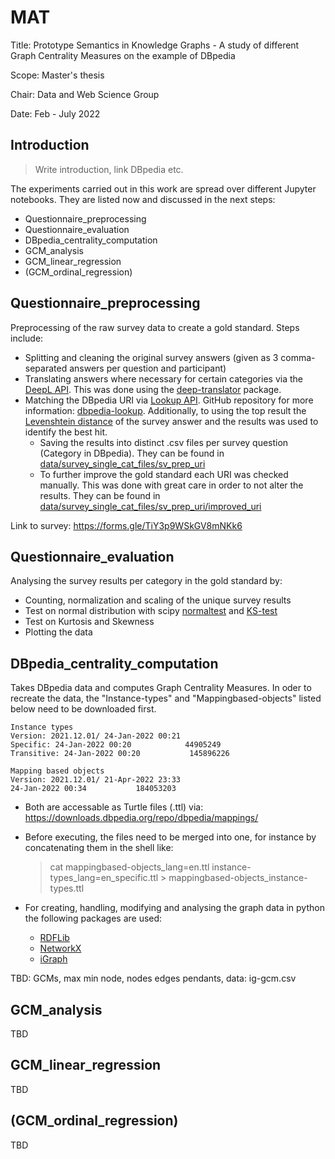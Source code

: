 # MAT

Title: Prototype Semantics in Knowledge Graphs - A study of different Graph Centrality Measures on the example of DBpedia

Scope: Master's thesis

Chair: Data and Web Science Group

Date: Feb - July 2022

## Introduction

> Write introduction, link DBpedia etc.

The experiments carried out in this work are spread over different Jupyter notebooks. They are listed now and discussed in the next steps:
- Questionnaire_preprocessing
- Questionnaire_evaluation
- DBpedia_centrality_computation
- GCM_analysis
- GCM_linear_regression
- (GCM_ordinal_regression)


## Questionnaire_preprocessing

Preprocessing of the raw survey data to create a gold standard. Steps include:

- Splitting and cleaning the original survey answers (given as 3 comma-separated answers per question and participant)
- Translating answers where necessary for certain categories via the [DeepL API](https://www.deepl.com/pro-api). This was done using the [deep-translator](https://github.com/nidhaloff/deep-translator) package.
- Matching the DBpedia URI via [Lookup API](https://lookup.dbpedia.org/). GitHub repository for more information: [dbpedia-lookup](https://github.com/dbpedia/dbpedia-lookup). Additionally, to using the top result the [Levenshtein distance](https://pypi.org/project/python-Levenshtein/) of the survey answer and the results was used to identify the best hit.
  - Saving the results into distinct .csv files per survey question (Category in DBpedia). They can be found in [data/survey_single_cat_files/sv_prep_uri](data/survey_single_cat_files/sv_prep_uri)
  - To further improve the gold standard each URI was checked manually. This was done with great care in order to not alter the results. They can be found in [data/survey_single_cat_files/sv_prep_uri/improved_uri](data/survey_single_cat_files/sv_prep_uri/improved_uri)

Link to survey: https://forms.gle/TiY3p9WSkGV8mNKk6

## Questionnaire_evaluation

Analysing the survey results per category in the gold standard by:
- Counting, normalization and scaling of the unique survey results
- Test on normal distribution with scipy [normaltest](https://docs.scipy.org/doc/scipy/reference/generated/scipy.stats.normaltest.html) and [KS-test](https://docs.scipy.org/doc/scipy/reference/generated/scipy.stats.kstest.html)
- Test on Kurtosis and Skewness
- Plotting the data

## DBpedia_centrality_computation

Takes DBpedia data and computes Graph Centrality Measures. In oder to recreate the data, the "Instance-types" and "Mappingbased-objects" listed below need to be downloaded first.

```
Instance types
Version: 2021.12.01/ 24-Jan-2022 00:21
Specific: 24-Jan-2022 00:20            44905249
Transitive: 24-Jan-2022 00:20           145896226

Mapping based objects
Version: 2021.12.01/ 21-Apr-2022 23:33
24-Jan-2022 00:34           184053203
```

- Both are accessable as Turtle files (.ttl) via: https://downloads.dbpedia.org/repo/dbpedia/mappings/
- Before executing, the files need to be merged into one, for instance by concatenating them in the shell like:
    > cat mappingbased-objects_lang=en.ttl instance-types_lang=en_specific.ttl > mappingbased-objects_instance-types.ttl

- For creating, handling, modifying and analysing the graph data in python the following packages are used:
  - [RDFLib](https://rdflib.dev)
  - [NetworkX](https://networkx.org)
  - [iGraph](https://igraph.org/python)
  
TBD: GCMs, max min node, nodes edges pendants, data: ig-gcm.csv

## GCM_analysis
TBD

## GCM_linear_regression
TBD

## (GCM_ordinal_regression)
TBD
